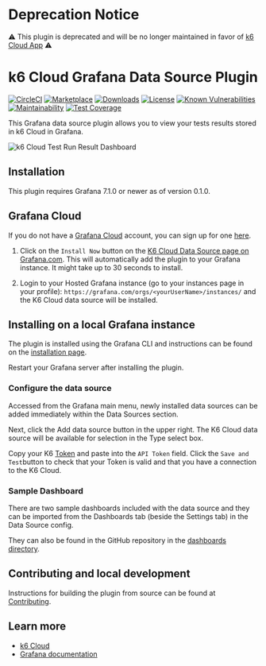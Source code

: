 # Deprecation Notice
⚠️ This plugin is deprecated and will be no longer maintained in favor of [k6 Cloud App](https://grafana.com/grafana/plugins/grafana-k6-app) ⚠️


# k6 Cloud Grafana Data Source Plugin

[![CircleCI](https://circleci.com/gh/grafana/k6-cloud-grafana-datasource/tree/master.svg?style=svg)](https://circleci.com/gh/grafana/k6-cloud-grafana-datasource/tree/master)
[![Marketplace](https://img.shields.io/badge/dynamic/json?logo=grafana&color=F47A20&label=marketplace&prefix=v&query=%24.items%5B%3F%28%40.slug%20%3D%3D%20%22grafana-k6cloud-datasource%22%29%5D.version&url=https%3A%2F%2Fgrafana.com%2Fapi%2Fplugins)](https://grafana.com/grafana/plugins/grafana-k6cloud-datasource)
[![Downloads](https://img.shields.io/badge/dynamic/json?logo=grafana&color=F47A20&label=downloads&query=%24.items%5B%3F%28%40.slug%20%3D%3D%20%22grafana-k6cloud-datasource%22%29%5D.downloads&url=https%3A%2F%2Fgrafana.com%2Fapi%2Fplugins)](https://grafana.com/grafana/plugins/grafana-k6cloud-datasource)
[![License](https://img.shields.io/github/license/grafana/k6-cloud-grafana-datasource)](LICENSE)
[![Known Vulnerabilities](https://snyk.io/test/github/grafana/k6-cloud-grafana-datasource/badge.svg)](https://snyk.io/test/github/grafana/k6-cloud-grafana-datasource)
[![Maintainability](https://api.codeclimate.com/v1/badges/280a6029d9b8a329812c/maintainability)](https://codeclimate.com/github/grafana/k6-cloud-grafana-datasource/maintainability)
[![Test Coverage](https://api.codeclimate.com/v1/badges/280a6029d9b8a329812c/test_coverage)](https://codeclimate.com/github/grafana/k6-cloud-grafana-datasource/test_coverage)

This Grafana data source plugin allows you to view your tests results stored in k6 Cloud in Grafana.

![k6 Cloud Test Run Result Dashboard](https://storage.googleapis.com/integration-artifacts/grafana-k6cloud-datasource/img/screenshot_test_run_result1.png)

## Installation

This plugin requires Grafana 7.1.0 or newer as of version 0.1.0.

## Grafana Cloud

If you do not have a [Grafana Cloud](https://grafana.com/cloud) account, you can sign up for one [here](https://grafana.com/cloud/grafana).

1. Click on the `Install Now` button on the [K6 Cloud Data Source page on Grafana.com](https://grafana.com/plugins/grafana-k6cloud-datasource/?tab=installation). This will automatically add the plugin to your Grafana instance. It might take up to 30 seconds to install.

2. Login to your Hosted Grafana instance (go to your instances page in your profile): `https://grafana.com/orgs/<yourUserName>/instances/` and the K6 Cloud data source will be installed.

## Installing on a local Grafana instance

The plugin is installed using the Grafana CLI and instructions can be found on the [installation page](https://grafana.com/plugins/grafana-k6cloud-datasource/?tab=installation).

Restart your Grafana server after installing the plugin.

### Configure the data source

Accessed from the Grafana main menu, newly installed data sources can be added immediately within the Data Sources section.

Next, click the Add data source button in the upper right. The K6 Cloud data source will be available for selection in the Type select box.

Copy your K6 [Token](https://k6.io/docs/cloud/integrations/token) and paste into the `API Token` field. Click the `Save and Test`button to check that your Token is valid and that you have a connection to the K6 Cloud.

### Sample Dashboard

There are two sample dashboards included with the data source and they can be imported from the Dashboards tab (beside the Settings tab) in the Data Source config.

They can also be found in the GitHub repository in the [dashboards directory](https://github.com/grafana/k6-cloud-grafana-datasource/tree/master/src/dashboards).

## Contributing and local development

Instructions for building the plugin from source can be found at [Contributing](https://github.com/grafana/k6-cloud-grafana-datasource/blob/master/CONTRIBUTING.md).

## Learn more

- [k6 Cloud](https://k6.io/)
- [Grafana documentation](https://grafana.com/docs/)
